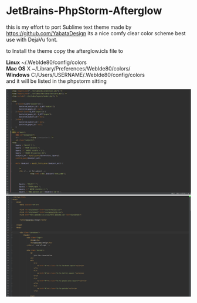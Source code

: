 JetBrains-PhpStorm-Afterglow
============================
this is my effort to port Sublime text theme 
made by https://github.com/YabataDesign
its  a nice comfy clear color scheme 
best use with DejaVu font.

to Install the theme 
copy the afterglow.icls file to   <br />

   **Linux** ~/.WebIde80/config/colors <br />
    **Mac OS** X ~/Library/Preferences/WebIde80/colors/ <br />
    **Windows** C:/Users/USERNAME/.WebIde80/config/colors <br />
and it will be listed in the phpstorm sitting 

![Alt text](https://github.com/chechnyan/JetBrains-PhpStorm-Afterglow/blob/master/PHP.PNG)
![Alt text](https://github.com/chechnyan/JetBrains-PhpStorm-Afterglow/blob/master/html.PNG)

